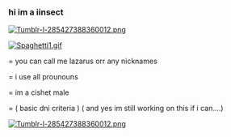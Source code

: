 ### hi im a iinsect

[![Tumblr-l-285427388360012.png](https://i.postimg.cc/Qxyv3Q9L/Tumblr-l-285427388360012.png)](https://postimg.cc/0b7VGJ0Z)

[![Spaghetti1.gif](https://i.postimg.cc/ZKPpjVmT/Spaghetti1.gif)](https://postimg.cc/qzRNvcgY)

= you can call me lazarus orr any nicknames

= i use all prounouns

= im a cishet male

= ( basic dni criteria ) ( and yes im still working on this if i can....)


[![Tumblr-l-285427388360012.png](https://i.postimg.cc/Qxyv3Q9L/Tumblr-l-285427388360012.png)](https://postimg.cc/0b7VGJ0Z)





